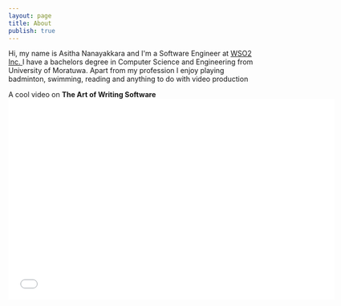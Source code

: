 ```yaml
---
layout: page
title: About
publish: true
---
```

<div itemscope itemtype="http://schema.org/Person"> 
    Hi, my name is 
    <span itemprop="name">Asitha Nanayakkara</span> and I'm a 
    <span itemprop="jobTitle">Software Engineer</span> at 
    <span itemprop='memberof'>
        <span itemscope itemtype="http://schema.org/Organization" >
            <a href="http://wso2.com/about/team/asitha_nanayakkara/">
                <span itemprop='name'>WSO2 Inc.</span>
            </a>
        </span>
    </span>
    I have a bachelors degree in Computer Science and Engineering from University of Moratuwa. 
    Apart from my profession I enjoy playing badminton, swimming, reading and anything to do with 
    video production
</div>

<p class="message">
  A cool video on <b>The Art of Writing Software</b> 

  <iframe width="650" height="400" src="//www.youtube.com/embed/QdVFvsCWXrA" frameborder="0" allowfullscreen></iframe>
</p>

